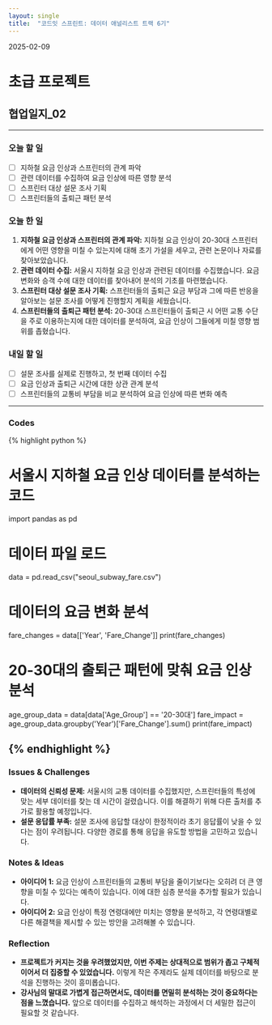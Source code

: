 ```yaml
---
layout: single
title:  "코드잇 스프린트: 데이터 애널리스트 트랙 6기"
---
```

2025-02-09
# 초급 프로젝트
## 협업일지_02
---

### 오늘 할 일

- [ ] 지하철 요금 인상과 스프린터의 관계 파악
- [ ] 관련 데이터를 수집하여 요금 인상에 따른 영향 분석
- [ ] 스프린터 대상 설문 조사 기획
- [ ] 스프린터들의 출퇴근 패턴 분석

### 오늘 한 일

1. **지하철 요금 인상과 스프린터의 관계 파악:** 지하철 요금 인상이 20-30대 스프린터에게 어떤 영향을 미칠 수 있는지에 대해 초기 가설을 세우고, 관련 논문이나 자료를 찾아보았습니다.
2. **관련 데이터 수집:** 서울시 지하철 요금 인상과 관련된 데이터를 수집했습니다. 요금 변화와 승객 수에 대한 데이터를 찾아내어 분석의 기초를 마련했습니다.
3. **스프린터 대상 설문 조사 기획:** 스프린터들의 출퇴근 요금 부담과 그에 따른 반응을 알아보는 설문 조사를 어떻게 진행할지 계획을 세웠습니다.
4. **스프린터들의 출퇴근 패턴 분석:** 20-30대 스프린터들이 출퇴근 시 어떤 교통 수단을 주로 이용하는지에 대한 데이터를 분석하여, 요금 인상이 그들에게 미칠 영향 범위를 좁혔습니다.

### 내일 할 일

- [ ] 설문 조사를 실제로 진행하고, 첫 번째 데이터 수집
- [ ] 요금 인상과 출퇴근 시간에 대한 상관 관계 분석
- [ ] 스프린터들의 교통비 부담을 비교 분석하여 요금 인상에 따른 변화 예측

---
### Codes 
{% highlight python %}
# 서울시 지하철 요금 인상 데이터를 분석하는 코드
import pandas as pd

# 데이터 파일 로드
data = pd.read_csv("seoul_subway_fare.csv")

# 데이터의 요금 변화 분석
fare_changes = data[['Year', 'Fare_Change']]
print(fare_changes)

# 20-30대의 출퇴근 패턴에 맞춰 요금 인상 분석
age_group_data = data[data['Age_Group'] == '20-30대']
fare_impact = age_group_data.groupby('Year')['Fare_Change'].sum()
print(fare_impact)

{% endhighlight %}
---
### Issues & Challenges

- **데이터의 신뢰성 문제:** 서울시의 교통 데이터를 수집했지만, 스프린터들의 특성에 맞는 세부 데이터를 찾는 데 시간이 걸렸습니다. 이를 해결하기 위해 다른 출처를 추가로 활용할 예정입니다.
- **설문 응답률 부족:** 설문 조사에 응답할 대상이 한정적이라 초기 응답률이 낮을 수 있다는 점이 우려됩니다. 다양한 경로를 통해 응답을 유도할 방법을 고민하고 있습니다.

### Notes & Ideas

- **아이디어 1:** 요금 인상이 스프린터들의 교통비 부담을 줄이기보다는 오히려 더 큰 영향을 미칠 수 있다는 예측이 있습니다. 이에 대한 심층 분석을 추가할 필요가 있습니다.
- **아이디어 2:** 요금 인상이 특정 연령대에만 미치는 영향을 분석하고, 각 연령대별로 다른 해결책을 제시할 수 있는 방안을 고려해볼 수 있습니다.

### Reflection

- **프로젝트가 커지는 것을 우려했었지만, 이번 주제는 상대적으로 범위가 좁고 구체적이어서 더 집중할 수 있었습니다.** 이렇게 작은 주제라도 실제 데이터를 바탕으로 분석을 진행하는 것이 흥미롭습니다.
- **강사님의 말대로 가볍게 접근하면서도, 데이터를 면밀히 분석하는 것이 중요하다는 점을 느꼈습니다.** 앞으로 데이터를 수집하고 해석하는 과정에서 더 세밀한 접근이 필요할 것 같습니다.

